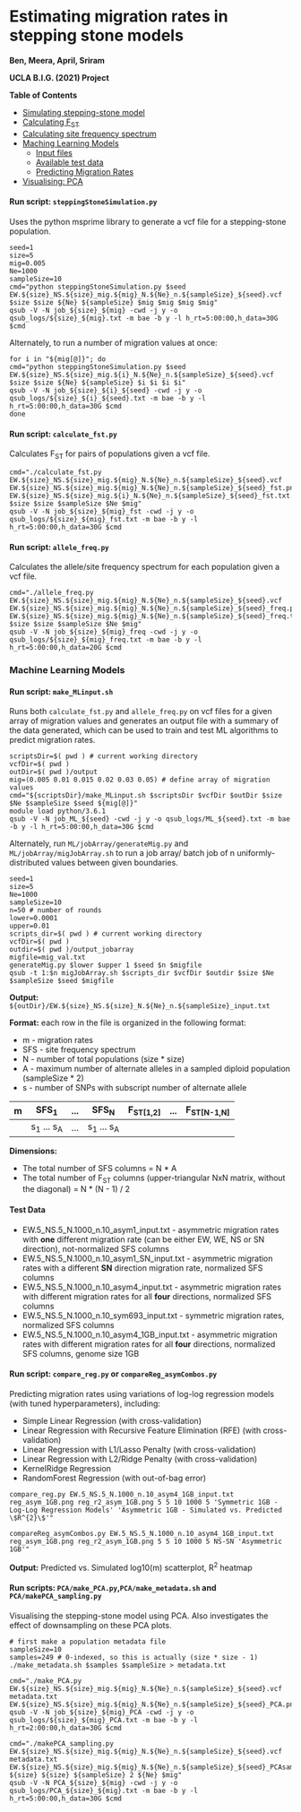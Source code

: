 # Estimating migration rates in stepping stone models

**Ben, Meera, April, Sriram**

**UCLA B.I.G. (2021) Project**

**Table of Contents**
- [Simulating stepping-stone model](#run-script-steppingstonesimulationpy)
- [Calculating F<sub>ST</sub>](#run-script-calculate_fstpy)
- [Calculating site frequency spectrum](#run-script-allele_freqpy)
- [Maching Learning Models](#Machine-Learning-Models)
  * [Input files](#run-script-make_MLinputsh)
  * [Available test data](#test-data)
  * [Predicting Migration Rates](#run-script-compare_regpy-or-comparereg_asymcombospy)
- [Visualising: PCA](#run-scripts-pcamake_pcapypcamake_metadatash-and-pcamakepca_samplingpy)

#### Run script: `steppingStoneSimulation.py`
Uses the python msprime library to generate a vcf file for a stepping-stone population.
```
seed=1
size=5
mig=0.005
Ne=1000
sampleSize=10
cmd="python steppingStoneSimulation.py $seed EW.${size}_NS.${size}_mig.${mig}_N.${Ne}_n.${sampleSize}_${seed}.vcf $size $size ${Ne} ${sampleSize} $mig $mig $mig $mig"
qsub -V -N job_${size}_${mig} -cwd -j y -o qsub_logs/${size}_${mig}.txt -m bae -b y -l h_rt=5:00:00,h_data=30G $cmd
```
Alternately, to run a number of migration values at once:
```
for i in "${mig[@]}"; do
cmd="python steppingStoneSimulation.py $seed EW.${size}_NS.${size}_mig.${i}_N.${Ne}_n.${sampleSize}_${seed}.vcf $size $size ${Ne} ${sampleSize} $i $i $i $i"
qsub -V -N job_${size}_${i}_${seed} -cwd -j y -o qsub_logs/${size}_${i}_${seed}.txt -m bae -b y -l h_rt=5:00:00,h_data=30G $cmd
done
```
#### Run script: `calculate_fst.py`
Calculates F<sub>ST</sub> for pairs of populations given a vcf file.
```
cmd="./calculate_fst.py EW.${size}_NS.${size}_mig.${mig}_N.${Ne}_n.${sampleSize}_${seed}.vcf EW.${size}_NS.${size}_mig.${mig}_N.${Ne}_n.${sampleSize}_${seed}_fst.png EW.${size}_NS.${size}_mig.${i}_N.${Ne}_n.${sampleSize}_${seed}_fst.txt $size $size $sampleSize $Ne $mig"
qsub -V -N job_${size}_${mig}_fst -cwd -j y -o qsub_logs/${size}_${mig}_fst.txt -m bae -b y -l h_rt=5:00:00,h_data=30G $cmd
```

#### Run script: `allele_freq.py`
Calculates the allele/site frequency spectrum for each population given a vcf file.
```
cmd="./allele_freq.py EW.${size}_NS.${size}_mig.${mig}_N.${Ne}_n.${sampleSize}_${seed}.vcf EW.${size}_NS.${size}_mig.${mig}_N.${Ne}_n.${sampleSize}_${seed}_freq.png EW.${size}_NS.${size}_mig.${mig}_N.${Ne}_n.${sampleSize}_${seed}_freq.txt $size $size $sampleSize $Ne $mig"
qsub -V -N job_${size}_${mig}_freq -cwd -j y -o qsub_logs/${size}_${mig}_freq.txt -m bae -b y -l h_rt=5:00:00,h_data=20G $cmd
```

### Machine Learning Models

#### Run script: `make_MLinput.sh`
Runs both `calculate_fst.py` and `allele_freq.py` on vcf files for a given array of migration values and generates an output file with a summary of the data generated, which can be used to train and test ML algorithms to predict migration rates.
```
scriptsDir=$( pwd ) # current working directory
vcfDir=$( pwd )
outDir=$( pwd )/output
mig=(0.005 0.01 0.015 0.02 0.03 0.05) # define array of migration values
cmd="${scriptsDir}/make_MLinput.sh $scriptsDir $vcfDir $outDir $size $Ne $sampleSize $seed ${mig[@]}"
module load python/3.6.1
qsub -V -N job_ML_${seed} -cwd -j y -o qsub_logs/ML_${seed}.txt -m bae -b y -l h_rt=5:00:00,h_data=30G $cmd
```
Alternately, run `ML/jobArray/generateMig.py` and `ML/jobArray/migJobArray.sh` to run a job array/ batch job of n uniformly-distributed values between given boundaries.
```
seed=1
size=5
Ne=1000
sampleSize=10
n=50 # number of rounds
lower=0.0001
upper=0.01
scripts_dir=$( pwd ) # current working directory
vcfDir=$( pwd )
outdir=$( pwd )/output_jobarray
migfile=mig_val.txt
generateMig.py $lower $upper 1 $seed $n $migfile
qsub -t 1:$n migJobArray.sh $scripts_dir $vcfDir $outdir $size $Ne $sampleSize $seed $migfile
```

**Output:** `${outDir}/EW.${size}_NS.${size}_N.${Ne}_n.${sampleSize}_input.txt`

**Format:** each row in the file is organized in the following format:

* m - migration rates
* SFS - site frequency spectrum
* N - number of total populations (size * size)
* A - maximum number of alternate alleles in a sampled diploid population (sampleSize * 2)
* s - number of SNPs with subscript number of alternate allele

| m | SFS<sub>1</sub>     | ... | SFS<sub>N</sub> | F<sub>ST[1,2]</sub> | ... | F<sub>ST[N-1,N]</sub>
|--- | -------- | ---- | ------------- |---------| -------- | -----------|
| | s<sub>1</sub> ... s<sub>A</sub> | ... | s<sub>1</sub> ... s<sub>A</sub> | | | |

**Dimensions:**

* The total number of SFS columns = N * A
* The total number of F<sub>ST</sub> columns (upper-triangular NxN matrix, without the diagonal) = N * (N - 1) / 2

#### Test Data
* EW.5_NS.5_N.1000_n.10_asym1_input.txt - asymmetric migration rates with **one** different migration rate (can be either EW, WE, NS or SN direction), not-normalized SFS columns
* EW.5_NS.5_N.1000_n.10_asym1_SN_input.txt - asymmetric migration rates with a different **SN** direction migration rate, normalized SFS columns
* EW.5_NS.5_N.1000_n.10_asym4_input.txt - asymmetric migration rates with different migration rates for all **four** directions, normalized SFS columns
* EW.5_NS.5_N.1000_n.10_sym693_input.txt - symmetric migration rates, normalized SFS columns
* EW.5_NS.5_N.1000_n.10_asym4_1GB_input.txt - asymmetric migration rates with different migration rates for all **four** directions, normalized SFS columns, genome size 1GB

#### Run script: `compare_reg.py` or `compareReg_asymCombos.py`

Predicting migration rates using variations of log-log regression models (with tuned hyperparameters), including:
* Simple Linear Regression (with cross-validation)
* Linear Regression with Recursive Feature Elimination (RFE) (with cross-validation)
* Linear Regression with L1/Lasso Penalty (with cross-validation)
* Linear Regression with L2/Ridge Penalty (with cross-validation)
* KernelRidge Regression
* RandomForest Regression (with out-of-bag error)
```
compare_reg.py EW.5_NS.5_N.1000_n.10_asym4_1GB_input.txt reg_asym_1GB.png reg_r2_asym_1GB.png 5 5 10 1000 5 'Symmetric 1GB - Log-Log Regression Models' 'Asymmetric 1GB - Simulated vs. Predicted \$R^{2}\$'"

compareReg_asymCombos.py EW.5_NS.5_N.1000_n.10_asym4_1GB_input.txt reg_asym_1GB.png reg_r2_asym_1GB.png 5 5 10 1000 5 NS-SN 'Asymmetric 1GB'"
```
**Output:** Predicted vs. Simulated log10(m) scatterplot, R<sup>2</sup> heatmap

#### Run scripts: `PCA/make_PCA.py`,`PCA/make_metadata.sh` and `PCA/makePCA_sampling.py`
Visualising the stepping-stone model using PCA. Also investigates the effect of downsampling on these PCA plots.
```
# first make a population metadata file
sampleSize=10
samples=249 # 0-indexed, so this is actually (size * size - 1)
./make_metadata.sh $samples $sampleSize > metadata.txt

cmd="./make_PCA.py EW.${size}_NS.${size}_mig.${mig}_N.${Ne}_n.${sampleSize}_${seed}.vcf metadata.txt EW.${size}_NS.${size}_mig.${mig}_N.${Ne}_n.${sampleSize}_${seed}_PCA.png"
qsub -V -N job_${size}_${mig}_PCA -cwd -j y -o qsub_logs/${size}_${mig}_PCA.txt -m bae -b y -l h_rt=2:00:00,h_data=30G $cmd

cmd="./makePCA_sampling.py EW.${size}_NS.${size}_mig.${mig}_N.${Ne}_n.${sampleSize}_${seed}.vcf metadata.txt EW.${size}_NS.${size}_mig.${mig}_N.${Ne}_n.${sampleSize}_${seed}_PCAsampling.png ${size} ${size} ${sampleSize} 2 ${Ne} $mig"
qsub -V -N PCA_${size}_${mig} -cwd -j y -o qsub_logs/PCA_${size}_${mig}.txt -m bae -b y -l h_rt=5:00:00,h_data=30G $cmd
```
